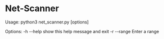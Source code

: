 # Net-Scanner

Usage: python3 net_scanner.py [options]

Options:
  -h  --help           show this help message and exit
  -r  --range          Enter a range
